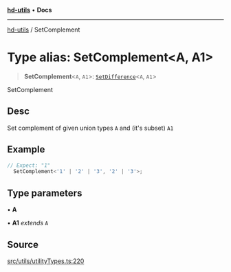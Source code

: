 [**hd-utils**](../README.md) • **Docs**

***

[hd-utils](../globals.md) / SetComplement

# Type alias: SetComplement\<A, A1\>

> **SetComplement**\<`A`, `A1`\>: [`SetDifference`](SetDifference.md)\<`A`, `A1`\>

SetComplement

## Desc

Set complement of given union types `A` and (it's subset) `A1`

## Example

```ts
// Expect: "1"
  SetComplement<'1' | '2' | '3', '2' | '3'>;
```

## Type parameters

• **A**

• **A1** *extends* `A`

## Source

[src/utils/utilityTypes.ts:220](https://github.com/AhmadHddad/h-utils/blob/f7bb9ae71f981ffef49079271b9540862594b7e6/src/utils/utilityTypes.ts#L220)
